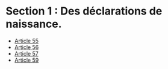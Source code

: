 # Section 1 : Des déclarations de naissance.

- [Article 55](article-55.md)
- [Article 56](article-56.md)
- [Article 57](article-57.md)
- [Article 59](article-59.md)
